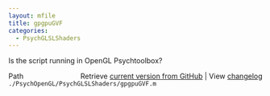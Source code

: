 ```yaml
---
layout: mfile
title: gpgpuGVF
categories:
  - PsychGLSLShaders
---
```


Is the script running in OpenGL Psychtoolbox?


<div class="code_header" style="text-align:right;">
  <span style="float:left;">Path&nbsp;&nbsp;</span> <span class="counter">Retrieve <a href=
  "https://raw.github.com/Psychtoolbox-3/Psychtoolbox-3/beta/./PsychOpenGL/PsychGLSLShaders/gpgpuGVF.m">current version from GitHub</a> | View <a href=
  "https://github.com/Psychtoolbox-3/Psychtoolbox-3/commits/beta/./PsychOpenGL/PsychGLSLShaders/gpgpuGVF.m">changelog</a></span>
</div>
<div class="code">
  <code>./PsychOpenGL/PsychGLSLShaders/gpgpuGVF.m</code>
</div>

